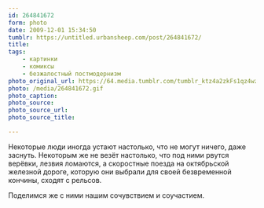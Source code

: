 ```yaml
---
id: 264841672
form: photo
date: 2009-12-01 15:34:50
tumblr: https://untitled.urbansheep.com/post/264841672/
title:
tags:
    - картинки
    - комиксы
    - безжалостный постмодернизм
photo_original_url: https://64.media.tumblr.com/tumblr_ktz4a2zkFs1qz4wzio1_1280.gif
photo: /media/264841672.gif
photo_caption: 
photo_source:
photo_source_url:
photo_source_title:

---
```


<p>Некоторые люди иногда устают настолько, что не могут ничего, даже заснуть. Некоторым же не везёт настолько, что под ними рвутся верёвки, лезвия ломаются, а скоростные поезда на октябрьской железной дороге, которую они выбрали для своей безвременной кончины, сходят с рельсов.</p>

<p>Поделимся же с ними нашим сочувствием и соучастием.</p>
